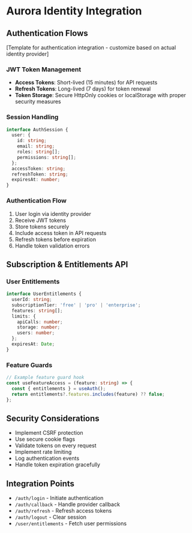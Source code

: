 # Aurora Identity Integration

## Authentication Flows
[Template for authentication integration - customize based on actual identity provider]

### JWT Token Management
- **Access Tokens**: Short-lived (15 minutes) for API requests
- **Refresh Tokens**: Long-lived (7 days) for token renewal
- **Token Storage**: Secure HttpOnly cookies or localStorage with proper security measures

### Session Handling
```typescript
interface AuthSession {
  user: {
    id: string;
    email: string;
    roles: string[];
    permissions: string[];
  };
  accessToken: string;
  refreshToken: string;
  expiresAt: number;
}
```

### Authentication Flow
1. User login via identity provider
2. Receive JWT tokens
3. Store tokens securely
4. Include access token in API requests
5. Refresh tokens before expiration
6. Handle token validation errors

## Subscription & Entitlements API

### User Entitlements
```typescript
interface UserEntitlements {
  userId: string;
  subscriptionTier: 'free' | 'pro' | 'enterprise';
  features: string[];
  limits: {
    apiCalls: number;
    storage: number;
    users: number;
  };
  expiresAt: Date;
}
```

### Feature Guards
```typescript
// Example feature guard hook
const useFeatureAccess = (feature: string) => {
  const { entitlements } = useAuth();
  return entitlements?.features.includes(feature) ?? false;
};
```

## Security Considerations
- Implement CSRF protection
- Use secure cookie flags
- Validate tokens on every request
- Implement rate limiting
- Log authentication events
- Handle token expiration gracefully

## Integration Points
- `/auth/login` - Initiate authentication
- `/auth/callback` - Handle provider callback
- `/auth/refresh` - Refresh access tokens
- `/auth/logout` - Clear session
- `/user/entitlements` - Fetch user permissions
